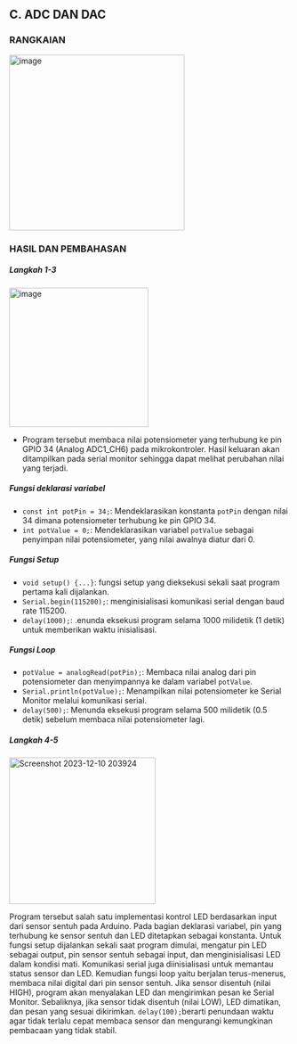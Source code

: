 ## C. ADC DAN DAC
### RANGKAIAN
<img width="315" alt="image" src="https://github.com/sekarnaa/sistem-embedded-new/assets/150989006/753f6942-ae2c-49c1-a517-4ecaa9e22938">

### HASIL DAN PEMBAHASAN
##### Langkah 1-3
   <img width="250" alt="image" src="https://github.com/sekarnaa/sistem-embedded-new/assets/150989006/1c50627f-2740-4a4c-90f3-5be8572c2ed8">
   
  - Program tersebut membaca nilai potensiometer yang terhubung ke pin GPIO 34 (Analog ADC1_CH6) pada mikrokontroler. Hasil keluaran akan ditampilkan pada serial monitor sehingga dapat melihat perubahan nilai yang terjadi.
  ##### *Fungsi deklarasi variabel*
  - `const int potPin = 34;`: Mendeklarasikan konstanta `potPin` dengan nilai 34 dimana potensiometer terhubung ke pin GPIO 34.
  - `int potValue = 0;`: Mendeklarasikan variabel `potValue` sebagai penyimpan nilai potensiometer, yang nilai awalnya diatur dari 0.
  ##### *Fungsi Setup*
  - `void setup() {...}`: fungsi setup yang dieksekusi sekali saat program pertama kali dijalankan.
  - `Serial.begin(115200);`: menginisialisasi komunikasi serial dengan baud rate 115200.
  - `delay(1000);`: .enunda eksekusi program selama 1000 milidetik (1 detik) untuk memberikan waktu inisialisasi.
  ##### *Fungsi Loop*
  - `potValue = analogRead(potPin);`: Membaca nilai analog dari pin potensiometer dan menyimpannya ke dalam variabel `potValue`.
  - `Serial.println(potValue);`: Menampilkan nilai potensiometer ke Serial Monitor melalui komunikasi serial.
  - `delay(500);`: Menunda eksekusi program selama 500 milidetik (0.5 detik) sebelum membaca nilai potensiometer lagi.

##### Langkah 4-5
   <img width="263" alt="Screenshot 2023-12-10 203924" src="https://github.com/sekarnaa/sistem-embedded-new/assets/150989006/7e919806-b2b4-414d-9c8c-2025ac036247">

Program tersebut salah satu implementasi kontrol LED berdasarkan input dari sensor sentuh pada Arduino. Pada bagian deklarasi variabel, pin yang terhubung ke sensor sentuh dan LED ditetapkan sebagai konstanta. Untuk fungsi setup dijalankan sekali saat program dimulai, mengatur pin LED sebagai output, pin sensor sentuh sebagai input, dan menginisialisasi LED dalam kondisi mati. Komunikasi serial juga diinisialisasi untuk memantau status sensor dan LED. Kemudian fungsi loop yaitu berjalan terus-menerus, membaca nilai digital dari pin sensor sentuh. Jika sensor disentuh (nilai HIGH), program akan menyalakan LED dan mengirimkan pesan ke Serial Monitor. Sebaliknya, jika sensor tidak disentuh (nilai LOW), LED dimatikan, dan pesan yang sesuai dikirimkan. `delay(100);`berarti penundaan waktu agar tidak terlalu cepat membaca sensor dan mengurangi kemungkinan pembacaan yang tidak stabil.
  
